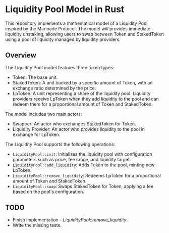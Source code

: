 # Liquidity Pool Model in Rust

This repository implements a mathematical model of a Liquidity Pool inspired by the Marinade Protocol. The model *will* provides immediate liquidity unstaking, allowing users to swap between Token and StakedToken using a pool of liquidity managed by liquidity providers.

## Overview
The Liquidity Pool model features three token types:
  - Token: The base unit.
  - StakedToken: A unit backed by a specific amount of Token, with an exchange ratio determined by the price.
  - LpToken: A unit representing a share of the liquidity pool. Liquidity providers receive LpToken when they add liquidity to the pool and can redeem them for a proportional amount of Token and StakedToken.

The model includes two main actors:
  - Swapper: An actor who exchanges StakedToken for Token.
  - Liquidity Provider: An actor who provides liquidity to the pool in exchange for LpToken.

The Liquidity Pool supports the following operations:
  - `LiquidityPool::init`: Initializes the liquidity pool with configuration parameters such as price, fee range, and liquidity target.
  - `LiquidityPool::add_liquidity`: Adds Token to the pool, minting new LpToken.
  - `LiquidityPool::remove_liquidity`: Redeems LpToken for a proportional amount of Token and StakedToken.
  - `LiquidityPool::swap`: Swaps StakedToken for Token, applying a fee based on the pool's configuration.

## TODO
  - Finish implementation - *LiquidityPool::remove_liquidity*.
  - Write the missing tests.
